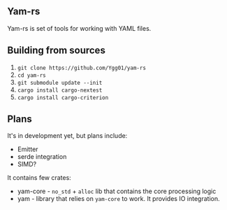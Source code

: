 Yam-rs
------
Yam-rs is set of tools for working with YAML files. 

Building from sources
---
1. `git clone https://github.com/Ygg01/yam-rs`
2. `cd yam-rs`
3. `git submodule update --init`
4. `cargo install cargo-nextest`
5. `cargo install cargo-criterion`

Plans
---
It's in development yet, but plans include:
- Emitter
- serde integration
- SIMD?

It contains few crates:
- yam-core - `no_std` + `alloc` lib that contains the core processing logic
- yam - library that relies on `yam-core` to work. It provides IO integration.